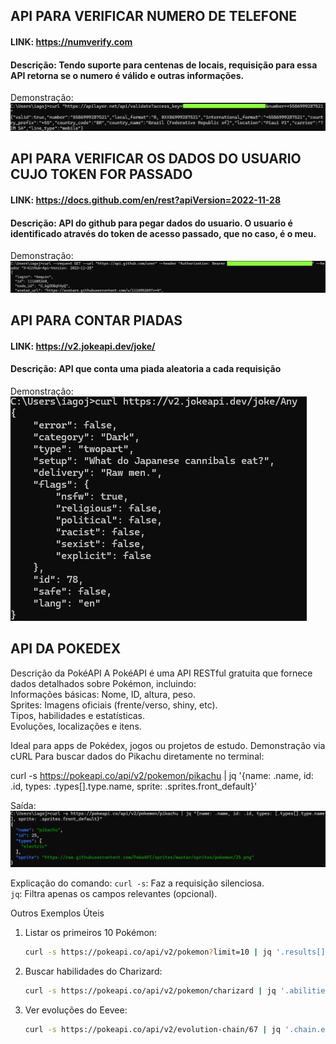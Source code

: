 ## API PARA VERIFICAR NUMERO DE TELEFONE
#### LINK: https://numverify.com
#### Descrição: Tendo suporte para centenas de locais, requisição para essa API retorna se o numero é válido e outras informações.
Demonstração:
![demonstracao](./demonstracao.png)

## API PARA VERIFICAR OS DADOS DO USUARIO CUJO TOKEN FOR PASSADO
#### LINK: https://docs.github.com/en/rest?apiVersion=2022-11-28
#### Descrição: API do github para pegar dados do usuario. O usuario é identificado através do token de acesso passado, que no caso, é o meu.
Demonstração:
![demonstracao2](./demonstracao2.png)

## API PARA CONTAR PIADAS
#### LINK: https://v2.jokeapi.dev/joke/
#### Descrição: API que conta uma piada aleatoria a cada requisição
Demonstração: 
![demonstracao3](./demonstracao3.png)

## API DA POKEDEX
Descrição da PokéAPI 
A PokéAPI  é uma API RESTful gratuita que fornece dados detalhados sobre Pokémon, incluindo:  
Informações básicas: Nome, ID, altura, peso.  
Sprites: Imagens oficiais (frente/verso, shiny, etc).  
Tipos, habilidades e estatísticas.  
Evoluções, localizações e itens.  

Ideal para apps de Pokédex, jogos ou projetos de estudo. 
Demonstração via cURL
Para buscar dados do Pikachu diretamente no terminal:  

curl -s https://pokeapi.co/api/v2/pokemon/pikachu | jq '{name: .name, id: .id, types: .types[].type.name, sprite: .sprites.front_default}'

Saída:
![demonstracao5](./demonstracao5.png)

Explicação do comando: 
 `curl -s`: Faz a requisição silenciosa.  
`jq`: Filtra apenas os campos relevantes (opcional).  

Outros Exemplos Úteis
1. Listar os primeiros 10 Pokémon:  
   ```bash
   curl -s https://pokeapi.co/api/v2/pokemon?limit=10 | jq '.results[] | .name'
   ```

2. Buscar habilidades do Charizard:  
   ```bash
   curl -s https://pokeapi.co/api/v2/pokemon/charizard | jq '.abilities[].ability.name'
   ```

3. Ver evoluções do Eevee:  
   ```bash
   curl -s https://pokeapi.co/api/v2/evolution-chain/67 | jq '.chain.evolves_to[].species.name'
   ```
